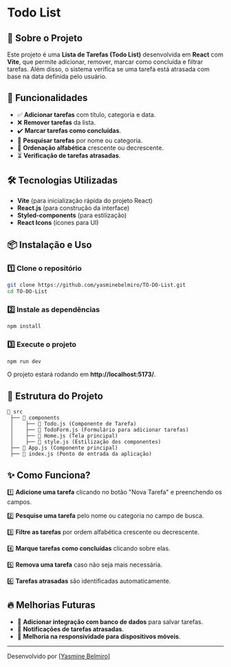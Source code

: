 # Todo List

## 📌 Sobre o Projeto
Este projeto é uma **Lista de Tarefas (Todo List)** desenvolvida em **React** com **Vite**, que permite adicionar, remover, marcar como concluída e filtrar tarefas. Além disso, o sistema verifica se uma tarefa está atrasada com base na data definida pelo usuário.

## 🚀 Funcionalidades
- ✅ **Adicionar tarefas** com título, categoria e data.
- ❌ **Remover tarefas** da lista.
- ✔️ **Marcar tarefas como concluídas**.
- 🔎 **Pesquisar tarefas** por nome ou categoria.
- 📌 **Ordenação alfabética** crescente ou decrescente.
- ⏳ **Verificação de tarefas atrasadas**.

## 🛠️ Tecnologias Utilizadas
- **Vite** (para inicialização rápida do projeto React)
- **React.js** (para construção da interface)
- **Styled-components** (para estilização)
- **React Icons** (ícones para UI)

## 📦 Instalação e Uso
### 1️⃣ Clone o repositório
```bash
git clone https://github.com/yasminebelmiro/TO-DO-List.git
cd TO-DO-List
```
### 2️⃣ Instale as dependências
```bash
npm install
```
### 3️⃣ Execute o projeto
```bash
npm run dev
```
O projeto estará rodando em **http://localhost:5173/**.

## 📁 Estrutura do Projeto
```
📂 src
 ├── 📂 components
 │    ├── 📄 Todo.js (Componente de Tarefa)
 │    ├── 📄 TodoForm.js (Formulário para adicionar tarefas)
 │    ├── 📄 Home.js (Tela principal)
 │    ├── 📄 style.js (Estilização dos componentes)
 ├── 📄 App.js (Componente principal)
 ├── 📄 index.js (Ponto de entrada da aplicação)
```

## ✨ Como Funciona?
1️⃣ **Adicione uma tarefa** clicando no botão "Nova Tarefa" e preenchendo os campos.

2️⃣ **Pesquise uma tarefa** pelo nome ou categoria no campo de busca.

3️⃣ **Filtre as tarefas** por ordem alfabética crescente ou decrescente.

4️⃣ **Marque tarefas como concluídas** clicando sobre elas.

5️⃣ **Remova uma tarefa** caso não seja mais necessária.

6️⃣ **Tarefas atrasadas** são identificadas automaticamente.

## 🔥 Melhorias Futuras
- 📅 **Adicionar integração com banco de dados** para salvar tarefas.
- 🔔 **Notificações de tarefas atrasadas**.
- 📱 **Melhoria na responsividade para dispositivos móveis**.

---
Desenvolvido por [[Yasmine Belmiro](https://github.com/yasminebelmiro)]


